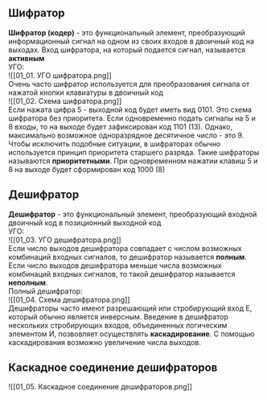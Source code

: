 ## Шифратор
**Шифратор (кодер)** - это функциональный элемент, преобразующий информационный сигнал на одном из своих входов в двоичный код на выходах. Вход шифратора, на который подается сигнал, называется **активным**  
УГО:  
![[01_01. УГО шифратора.png]]  
Очень часто шифратор используется для преобразования сигнала от нажатой кнопки клавиатуры в двоичный код  
![[01_02. Схема шифратора.png]]  
Если нажата цифра 5 - выходной код будет иметь вид 0101. Это схема шифратора без приоритета. Если одновременно подать сигналы на 5 и 8 входы, то на выходе будет зафиксирован код 1101 (13). Однако, максимально возможное одноразрядное десятичное число - это 9.  
Чтобы исключить подобные ситуации, в шифраторах обычно используется принцип приоритета старшего разряда. Такие шифраторы называются **приоритетными**. При одновременном нажатии клавиш 5 и 8 на выходе будет сформирован код 1000 (8)  
## Дешифратор
**Дешифратор** - это функциональный элемент, преобразующий входной двоичный код в позиционный выходной код  
УГО:  
![[01_03. УГО дешифратора.png]]  
Если число выходов дешифратора совпадает с числом возможных комбинаций входных сигналов, то дешифратор называется **полным**. Если число выходов дешифратора меньше числа возможных комбинаций входных сигналов, то такой дешифратор называется **неполным**.  
Полный дешифратор:  
![[01_04. Схема дешифратора.png]]  
Дешифраторы часто имеют разрешающий или стробирующий вход E, который обычно является инверсным. Введение в дешифратор нескольких стробирующих входов, объединенных логическим элементом И, позвовляет осуществлять **каскадирование**. С помощью каскадирования возможно увеличение числа выходов.  
## Каскадное соединение дешифраторов
![[01_05. Каскадное соединение дешифраторов.png]]  